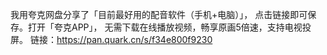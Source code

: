我用夸克网盘分享了「目前最好用的配音软件（手机+电脑）」，
点击链接即可保存。打开「夸克APP」，
无需下载在线播放视频，畅享原画5倍速，支持电视投屏。
链接：https://pan.quark.cn/s/f34e800f9230
